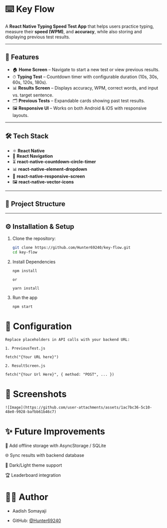 ﻿# ⌨️ Key Flow

A **React Native Typing Speed Test App** that helps users practice typing, measure their **speed (WPM)**, and **accuracy**, while also storing and displaying previous test results.

---

## 🚀 Features

- 🏠 **Home Screen** – Navigate to start a new test or view previous results.  
- ⏱ **Typing Test** – Countdown timer with configurable duration (10s, 30s, 60s, 120s, 180s).  
- 📊 **Results Screen** – Displays accuracy, WPM, correct words, and input vs. target sentence.  
- 🗂 **Previous Tests** – Expandable cards showing past test results.  
- 🖼 **Responsive UI** – Works on both Android & iOS with responsive layouts.  

---

## 🛠 Tech Stack

- ⚛️ **React Native**  
- 📱 **React Navigation**  
- ⏳ **react-native-countdown-circle-timer**  
- 📊 **react-native-element-dropdown**  
- 🎨 **react-native-responsive-screen**  
- 🖼 **react-native-vector-icons**  

---

## 📂 Project Structure



---

## ⚙️ Installation & Setup

1. Clone the repository:

   ```bash
   git clone https://github.com/Hunter69240/key-flow.git
   cd key-flow

2. Install Dependencies
    ```
    npm install
    
    or

    yarn install

3. Run the app
    ```
    npm start
    ```

# 🔧 Configuration

    Replace placeholders in API calls with your backend URL:

    1. PreviousTest.js

    fetch("{Your URL here}")

    2. ResultScreen.js

    fetch("{Your Url Here}", { method: "POST", ... })

# 📸 Screenshots
    ![Image](https://github.com/user-attachments/assets/1ac7bc36-5c10-48e0-9928-bafbb61b46c7)


# ✨ Future Improvements

🔄 Add offline storage with AsyncStorage / SQLite

🌐 Sync results with backend database

🎨 Dark/Light theme support

🏆 Leaderboard integration


# 🙋‍♂️ Author
 - Aadish Somayaji

 - GitHub: [@Hunter69240](https://github.com/Hunter69240)
